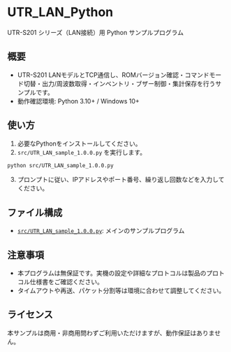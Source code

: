 # UTR_LAN_Python

UTR-S201 シリーズ（LAN接続）用 Python サンプルプログラム

## 概要

- UTR-S201 LANモデルとTCP通信し、ROMバージョン確認・コマンドモード切替・出力/周波数取得・インベントリ・ブザー制御・集計保存を行うサンプルです。
- 動作確認環境: Python 3.10+ / Windows 10+

## 使い方

1. 必要なPythonをインストールしてください。
2. `src/UTR_LAN_sample_1.0.0.py` を実行します。

```sh
python src/UTR_LAN_sample_1.0.0.py
```

3. プロンプトに従い、IPアドレスやポート番号、繰り返し回数などを入力してください。

## ファイル構成

- [`src/UTR_LAN_sample_1.0.0.py`](src/UTR_LAN_sample_1.0.0.py): メインのサンプルプログラム

## 注意事項

- 本プログラムは無保証です。実機の設定や詳細なプロトコルは製品のプロトコル仕様書をご確認ください。
- タイムアウトや再送、パケット分割等は環境に合わせて調整してください。

## ライセンス

本サンプルは商用・非商用問わずご利用いただけますが、動作保証はありません。